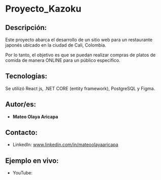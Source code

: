 # Proyecto_Kazoku
## Descripción: 
Este proyecto abarca el desarrollo de un sitio web para un restaurante japonés ubicado en la ciudad de Cali, Colombia.

Por lo tanto, el objetivo es que se puedan realizar compras de platos de comida de manera ONLINE para un público especifíco. 

## Tecnologías:
Se utilizó React js, .NET CORE (entity framework), PostgreSQL y Figma. 

## Autor/es:
* **Mateo Olaya Aricapa**

## Contacto:
* LinkedIn: www.linkedin.com/in/mateoolayaaricapa

## Ejemplo en vivo:
* YouTube: 

